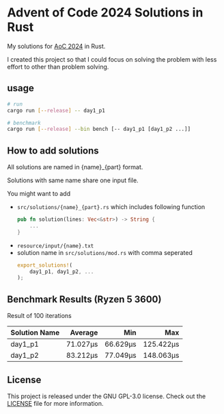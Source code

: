 # Advent of Code 2024 Solutions in Rust

My solutions for [AoC 2024](https://adventofcode.com/2024) in Rust.

I created this project so that I could focus on solving the problem with less effort to other than problem solving.

## usage

```sh
# run
cargo run [--release] -- day1_p1

# benchmark
cargo run [--release] --bin bench [-- day1_p1 [day1_p2 ...]]
```

## How to add solutions

All solutions are named in {name}\_{part} format.

Solutions with same name share one input file.

You might want to add

- `src/solutions/{name}_{part}.rs` which includes following function
  ```rust
  pub fn solution(lines: Vec<&str>) -> String {
      ...
  }
  ```
- `resource/input/{name}.txt`
- solution name in `src/solutions/mod.rs` with comma seperated
  ```rust
  export_solutions!(
      day1_p1, day1_p2, ...
  );
  ```

## Benchmark Results (Ryzen 5 3600)

Result of 100 iterations

| Solution Name |        Average |            Min |            Max |
| ------------- | -------------: | -------------: | -------------: |
| day1_p1       |       71.027µs |       66.629µs |      125.422µs |
| day1_p2       |       83.212µs |       77.049µs |      148.063µs |

## License

This project is released under the GNU GPL-3.0 license. Check out the [LICENSE](LICENSE) file for more information.
